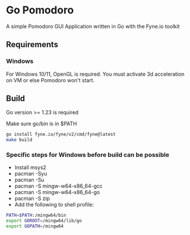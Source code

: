 # Go Pomodoro

A simple Pomodoro GUI Application written in Go with the Fyne.io toolkit

## Requirements

### Windows 

For Windows 10/11, OpenGL is required. You must activate 3d acceleration on VM or else Pomodoro won't start.

## Build

Go version >= 1.23 is required

Make sure go/bin is in $PATH
```sh
go install fyne.io/fyne/v2/cmd/fyne@latest
make build 
```

### Specific steps for Windows before build can be possible

- Install msys2
- pacman -Syu
- pacman -Su
- pacman -S mingw-w64-x86_64-gcc
- pacman -S mingw-w64-x86_64-go
- pacman -S zip
- Add the following to shell profile: 

```sh
PATH=$PATH:/mingw64/bin
export GOROOT=/mingw64/lib/go
export GOPATH=/mingw64
```


